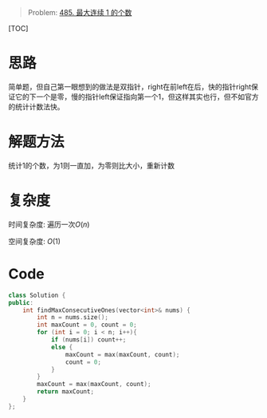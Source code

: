 
> Problem: [485. 最大连续 1 的个数](https://leetcode.cn/problems/max-consecutive-ones/description/)

[TOC]

# 思路

简单题，但自己第一眼想到的做法是双指针，right在前left在后，快的指针right保证它的下一个是零，慢的指针left保证指向第一个1，但这样其实也行，但不如官方的统计计数法快。

# 解题方法

统计1的个数，为1则一直加，为零则比大小，重新计数

# 复杂度

时间复杂度: 遍历一次$O(n)$

空间复杂度: $O(1)$



# Code
```C++ []
class Solution {
public:
    int findMaxConsecutiveOnes(vector<int>& nums) {
        int n = nums.size();
        int maxCount = 0, count = 0;
        for (int i = 0; i < n; i++){
            if (nums[i]) count++;
            else {
                maxCount = max(maxCount, count);
                count = 0;
            }
        }
        maxCount = max(maxCount, count);
        return maxCount;
    }
};
```
  
